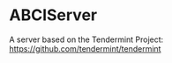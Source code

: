 # ABCIServer
A server based on the Tendermint Project:</br>
https://github.com/tendermint/tendermint
